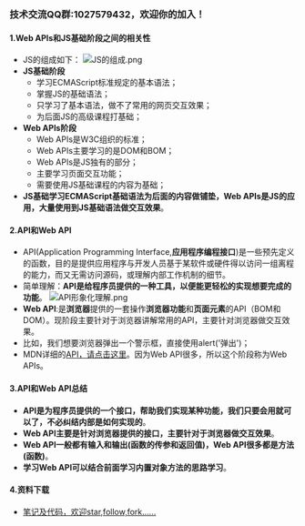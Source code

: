 ### 技术交流QQ群:1027579432，欢迎你的加入！
#### 1.Web APIs和JS基础阶段之间的相关性
- JS的组成如下：
![JS的组成.png](https://upload-images.jianshu.io/upload_images/13407176-d3b21e005616c1b8.png?imageMogr2/auto-orient/strip%7CimageView2/2/w/1240)
- **JS基础阶段**
    - 学习ECMAScript标准规定的基本语法；
    - 掌握JS的基础语法；
    - 只学习了基本语法，做不了常用的网页交互效果；
    - 为后面JS的高级课程打基础；
- **Web APIs阶段**
    - Web APIs是W3C组织的标准；
    - Web APIs主要学习的是DOM和BOM；
    - Web APIs是JS独有的部分；
    - 主要学习页面交互功能；
    - 需要使用JS基础课程的内容为基础；
- **JS基础学习ECMAScript基础语法为后面的内容做铺垫，Web APIs是JS的应用，大量使用到JS基础语法做交互效果**。
#### 2.API和Web API
- API(Application Programming Interface,**应用程序编程接口**)是一些预先定义的函数，目的是提供应用程序与开发人员基于某软件或硬件得以访问一组离程的能力，而又无需访问源码，或理解内部工作机制的细节。
- 简单理解：**API是给程序员提供的一种工具，以便能更轻松的实现想要完成的功能**。
![API形象化理解.png](https://upload-images.jianshu.io/upload_images/13407176-d7492a39c64e797e.png?imageMogr2/auto-orient/strip%7CimageView2/2/w/1240)
- **Web API**:是**浏览器**提供的一套操作**浏览器功能**和**页面元素**的API（BOM和DOM）。现阶段主要针对于浏览器讲解常用的API，主要针对浏览器做交互效果。
- 比如，我们想要浏览器弹出一个警示框，直接使用alert('弹出')；
- MDN详细的[API，请点击这里](https://developer.mozilla.org/zh-CN/docs/Web/API)。因为Web API很多，所以这个阶段称为Web APIs。
#### 3.API和Web API总结
- **API是为程序员提供的一个接口，帮助我们实现某种功能，我们只要会用就可以了，不必纠结内部是如何实现的**。
- **Web API主要是针对浏览器提供的接口，主要针对于浏览器做交互效果**。
- **Web API一般都有输入和输出(函数的传参和返回值)，Web API很多都是方法(函数)**。
- **学习Web API可以结合前面学习内置对象方法的思路学习**。
#### 4.资料下载
- [笔记及代码，欢迎star,follow,fork......](https://github.com/cdlwhm1217096231/HTML_CSS_JavaScript/tree/master/JavaScript)